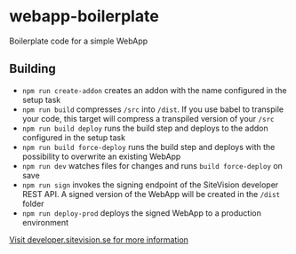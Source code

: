 # webapp-boilerplate

Boilerplate code for a simple WebApp

## Building

- `npm run create-addon` creates an addon with the name configured in the setup task
- `npm run build` compresses `/src` into `/dist`. If you use babel to transpile your code, this target will compress a transpiled version of your `/src`
- `npm run build deploy` runs the build step and deploys to the addon configured in the setup task
- `npm run build force-deploy` runs the build step and deploys with the possibility to overwrite an existing WebApp
- `npm run dev` watches files for changes and runs `build force-deploy` on save
- `npm run sign` invokes the signing endpoint of the SiteVision developer REST API. A signed version of the WebApp will be created in the `/dist` folder
- `npm run deploy-prod` deploys the signed WebApp to a production environment

[Visit developer.sitevision.se for more information](https://developer.sitevision.se)
